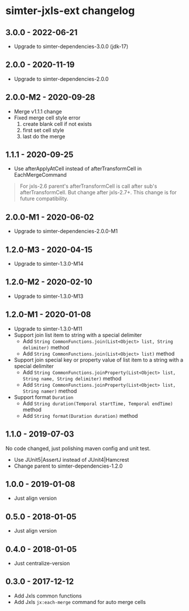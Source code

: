 # simter-jxls-ext changelog

## 3.0.0 - 2022-06-21

- Upgrade to simter-dependencies-3.0.0 (jdk-17)

## 2.0.0 - 2020-11-19

- Upgrade to simter-dependencies-2.0.0

## 2.0.0-M2 - 2020-09-28

- Merge v1.1.1 change
- Fixed merge cell style error
    1. create blank cell if not exists
    2. first set cell style
    3. last do the merge

## 1.1.1 - 2020-09-25

- Use afterApplyAtCell instead of afterTransformCell in EachMergeCommand

> For jxls-2.6 parent's afterTransformCell is call after sub's afterTransformCell.
> But change after jxls-2.7+. 
> This change is for future compatibility.

## 2.0.0-M1 - 2020-06-02

- Upgrade to simter-dependencies-2.0.0-M1

## 1.2.0-M3 - 2020-04-15

- Upgrade to simter-1.3.0-M14

## 1.2.0-M2 - 2020-02-10

- Upgrade to simter-1.3.0-M13

## 1.2.0-M1 - 2020-01-08

- Upgrade to simter-1.3.0-M11
- Support join list item to string with a special delimiter
    - Add `String CommonFunctions.join(List<Object> list, String delimiter)` method
    - Add `String CommonFunctions.join(List<Object> list)` method
- Support join special key or property value of list item to a string with a special delimiter
    - Add `String CommonFunctions.joinProperty(List<Object> list, String name, String delimiter)` method
    - Add `String CommonFunctions.joinProperty(List<Object> list, String namer)` method
- Support format `Duration`
    - Add `String duration(Temporal startTime, Temporal endTime)` method
    - Add `String format(Duration duration)` method

## 1.1.0 - 2019-07-03

No code changed, just polishing maven config and unit test.

- Use JUnit5|AssertJ instead of JUnit4|Hamcrest
- Change parent to simter-dependencies-1.2.0

## 1.0.0 - 2019-01-08

- Just align version

## 0.5.0 - 2018-01-05

- Just align version

## 0.4.0 - 2018-01-05

- Just centralize-version

## 0.3.0 - 2017-12-12

- Add Jxls common functions
- Add Jxls `jx:each-merge` command for auto merge cells